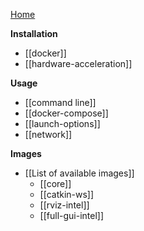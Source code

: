 [Home](Home)

**Installation**
* [[docker]]
* [[hardware-acceleration]]

**Usage**
* [[command line]]
* [[docker-compose]]
* [[launch-options]]
* [[network]]

**Images**
* [[List of available images]]
  * [[core]]
  * [[catkin-ws]]
  * [[rviz-intel]]
  * [[full-gui-intel]]
